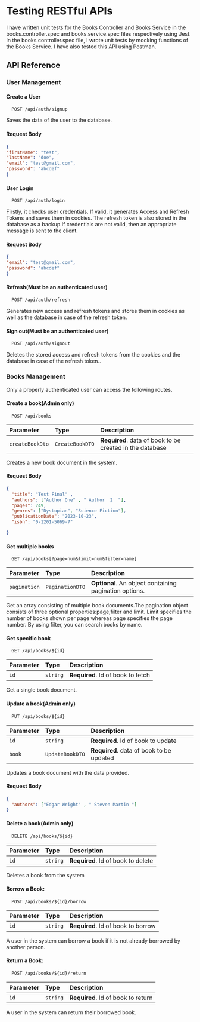 # Testing RESTful APIs

I have written unit tests for the Books Controller and Books Service in the books.controller.spec
and books.service.spec files respectively using Jest. In the books.controller.spec file, I wrote unit tests by mocking functions of the Books Service. I have also tested this API using Postman.



## API Reference

### User Management


#### Create a User

```http
  POST /api/auth/signup
```
Saves the data of the user to the database.

#### Request Body

```json
{
"firstName": "test",
"lastName": "doe",
"email": "test@gmail.com",
"password": "abcdef"
}
```

#### User Login

```http
  POST /api/auth/login
```
Firstly, it checks user credentials. If valid, it generates Access and Refresh Tokens and saves them in cookies.
The refresh token is also stored in the database as a backup.If credentials are not valid, then an appropriate message is sent to the client.

#### Request Body

```json
{
"email": "test@gmail.com",
"password": "abcdef"
}
```
#### Refresh(Must be an authenticated user)

```http
  POST /api/auth/refresh
```

Generates new access and refresh tokens and stores them in cookies as well as the database in case of the refresh token.


#### Sign out(Must be an authenticated user)

```http
  POST /api/auth/signout
```

Deletes the stored access and refresh tokens from the cookies and the database in case of the refresh token..

### Books Management

Only a properly authenticated user can access the following routes.

#### Create a book(Admin only)

```http
  POST /api/books
```

| Parameter | Type     | Description                       |
| :-------- | :------- | :-------------------------------- |
| `createBookDto`      | `CreateBookDTO` | **Required**. data of book to be created in the database |

Creates a new book document in the system.

#### Request Body

```json
{
  "title": "Test Final" ,
  "authors": ["Author One" , " Author  2  "],
  "pages": 249,
  "genres": ["Dystopian", "Science Fiction"],
  "publicationDate": "2023-10-23",
  "isbn": "0-1201-5069-7"

}
```

#### Get multiple books

```http
  GET /api/books[?page=num&limit=num&filter=name]
```

| Parameter | Type     | Description                       |
| :-------- | :------- | :-------------------------------- |
| `pagination`      | `PaginationDTO` | **Optional**. An object containing pagination options. |


Get an array consisting of multiple book documents.The pagination object consists of three optional properties:page,filter and limit. Limit specifies the number of books shown per page whereas page specifies the page number. By using filter, you can search books by name.

#### Get specific book

```http
  GET /api/books/${id}
```

| Parameter | Type     | Description                       |
| :-------- | :------- | :-------------------------------- |
| `id`      | `string` | **Required**. Id of book to fetch |

Get a single book document.

#### Update a book(Admin only)

```http
  PUT /api/books/${id}
```

| Parameter | Type     | Description                       |
| :-------- | :------- | :-------------------------------- |
| `id`      | `string` | **Required**. Id of book to update |
| `book`      | `UpdateBookDTO` | **Required**. data of book to be updated |

Updates a book document with the data provided.

#### Request Body

```json
{
  "authors": ["Edgar Wright" , " Steven Martin "]
}
```

#### Delete a book(Admin only)

```http
  DELETE /api/books/${id}
```
| Parameter | Type     | Description                       |
| :-------- | :------- | :-------------------------------- |
| `id`      | `string` | **Required**. Id of book to delete |

Deletes a book from the system
#### Borrow a Book:

```http
  POST /api/books/${id}/borrow
```
| Parameter | Type     | Description                       |
| :-------- | :------- | :-------------------------------- |
| `id`      | `string` | **Required**. Id of book to borrow |

A user in the system can borrow a book if it is not already borrowed by another person.

#### Return a Book:

```http
  POST /api/books/${id}/return
```
| Parameter | Type     | Description                       |
| :-------- | :------- | :-------------------------------- |
| `id`      | `string` | **Required**. Id of book to return|

A user in the system can return their borrowed book.





